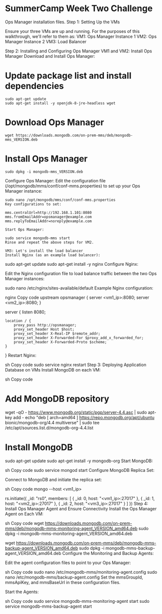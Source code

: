 # SummerCamp Week Two Challenge 

Ops Manager installation files.
Step 1: Setting Up the VMs

Ensure your three VMs are up and running. For the purposes of this walkthrough, we'll refer to them as:
VM1: Ops Manager Instance 1
VM2: Ops Manager Instance 2
VM3: Load Balancer

Step 2: Installing and Configuring Ops Manager
VM1 and VM2: Install Ops Manager
Download and Install Ops Manager:

# Update package list and install dependencies
```
sudo apt-get update
sudo apt-get install -y openjdk-8-jre-headless wget
```

# Download Ops Manager
```
wget https://downloads.mongodb.com/on-prem-mms/deb/mongodb-mms_VERSION.deb
```

# Install Ops Manager
```
sudo dpkg -i mongodb-mms_VERSION.deb
```

Configure Ops Manager:
Edit the configuration file (/opt/mongodb/mms/conf/conf-mms.properties) to set up your Ops Manager instance:
```
sudo nano /opt/mongodb/mms/conf/conf-mms.properties
Key configurations to set:

mms.centralUrl=http://192.168.1.101:8080
mms.fromEmailAddr=opsmanager@example.com
mms.replyToEmailAddr=noreply@example.com

Start Ops Manager:

sudo service mongodb-mms start
Rinse and repeat the above steps for VM2.

VM3: Let's install the load balancer 
Install Nginx (as an example load balancer):
```
sudo apt-get update
sudo apt-get install -y nginx
Configure Nginx:

Edit the Nginx configuration file to load balance traffic between the two Ops Manager instances:

sudo nano /etc/nginx/sites-available/default
Example Nginx configuration:

nginx
Copy code
upstream opsmanager {
    server <vm1_ip>:8080;
    server <vm2_ip>:8080;
}

server {
    listen 8080;

    location / {
        proxy_pass http://opsmanager;
        proxy_set_header Host $host;
        proxy_set_header X-Real-IP $remote_addr;
        proxy_set_header X-Forwarded-For $proxy_add_x_forwarded_for;
        proxy_set_header X-Forwarded-Proto $scheme;
    }
}
Restart Nginx:

sh
Copy code
sudo service nginx restart
Step 3: Deploying Application Database on VMs
Install MongoDB on each VM:

sh
Copy code
# Add MongoDB repository
wget -qO - https://www.mongodb.org/static/pgp/server-4.4.asc | sudo apt-key add -
echo "deb [ arch=amd64 ] https://repo.mongodb.org/apt/ubuntu bionic/mongodb-org/4.4 multiverse" | sudo tee /etc/apt/sources.list.d/mongodb-org-4.4.list

# Install MongoDB
sudo apt-get update
sudo apt-get install -y mongodb-org
Start MongoDB:

sh
Copy code
sudo service mongod start
Configure MongoDB Replica Set:

Connect to MongoDB and initiate the replica set:

sh
Copy code
mongo --host <vm1_ip>

rs.initiate({
  _id: "rs0",
  members: [
    { _id: 0, host: "<vm1_ip>:27017" },
    { _id: 1, host: "<vm2_ip>:27017" },
    { _id: 2, host: "<vm3_ip>:27017" }
  ]
})
Step 4: Install Ops Manager Agent and Ensure Connectivity
Install the Ops Manager Agent on Each VM:

sh
Copy code
wget https://downloads.mongodb.com/on-prem-mms/deb/mongodb-mms-monitoring-agent_VERSION_amd64.deb
sudo dpkg -i mongodb-mms-monitoring-agent_VERSION_amd64.deb

wget https://downloads.mongodb.com/on-prem-mms/deb/mongodb-mms-backup-agent_VERSION_amd64.deb
sudo dpkg -i mongodb-mms-backup-agent_VERSION_amd64.deb
Configure the Monitoring and Backup Agents:

Edit the agent configuration files to point to your Ops Manager:

sh
Copy code
sudo nano /etc/mongodb-mms/monitoring-agent.config
sudo nano /etc/mongodb-mms/backup-agent.config
Set the mmsGroupId, mmsApiKey, and mmsBaseUrl in these configuration files.

Start the Agents:

sh
Copy code
sudo service mongodb-mms-monitoring-agent start
sudo service mongodb-mms-backup-agent start
